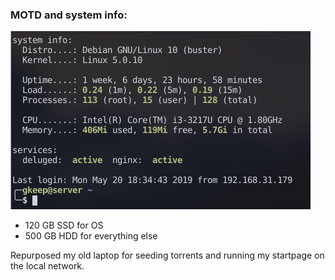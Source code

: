 ### MOTD and system info:
![motd](../screenshots/motdscrot.png)

* 120 GB SSD for OS
* 500 GB HDD for everything else

Repurposed my old laptop for seeding torrents and running my startpage on the local network.